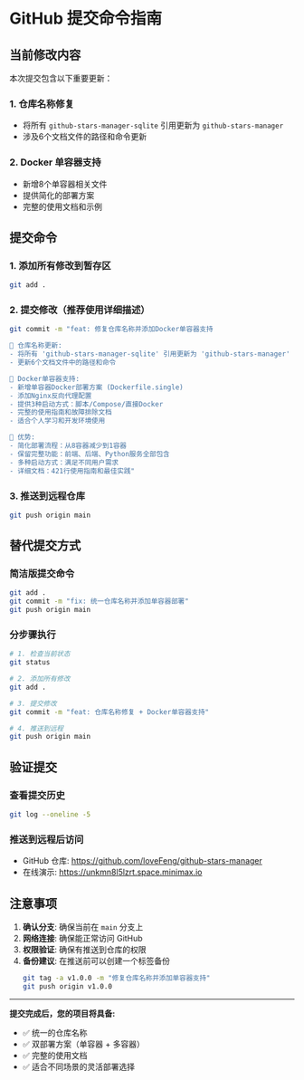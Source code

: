 # GitHub 提交命令指南

## 当前修改内容
本次提交包含以下重要更新：

### 1. 仓库名称修复
- 将所有 `github-stars-manager-sqlite` 引用更新为 `github-stars-manager`
- 涉及6个文档文件的路径和命令更新

### 2. Docker 单容器支持
- 新增8个单容器相关文件
- 提供简化的部署方案
- 完整的使用文档和示例

## 提交命令

### 1. 添加所有修改到暂存区
```bash
git add .
```

### 2. 提交修改（推荐使用详细描述）
```bash
git commit -m "feat: 修复仓库名称并添加Docker单容器支持

📝 仓库名称更新:
- 将所有 'github-stars-manager-sqlite' 引用更新为 'github-stars-manager'
- 更新6个文档文件中的路径和命令

🐳 Docker单容器支持:
- 新增单容器Docker部署方案 (Dockerfile.single)
- 添加Nginx反向代理配置
- 提供3种启动方式：脚本/Compose/直接Docker
- 完整的使用指南和故障排除文档
- 适合个人学习和开发环境使用

🎯 优势:
- 简化部署流程：从8容器减少到1容器
- 保留完整功能：前端、后端、Python服务全部包含
- 多种启动方式：满足不同用户需求
- 详细文档：421行使用指南和最佳实践"
```

### 3. 推送到远程仓库
```bash
git push origin main
```

## 替代提交方式

### 简洁版提交命令
```bash
git add .
git commit -m "fix: 统一仓库名称并添加单容器部署"
git push origin main
```

### 分步骤执行
```bash
# 1. 检查当前状态
git status

# 2. 添加所有修改
git add .

# 3. 提交修改
git commit -m "feat: 仓库名称修复 + Docker单容器支持"

# 4. 推送到远程
git push origin main
```

## 验证提交

### 查看提交历史
```bash
git log --oneline -5
```

### 推送到远程后访问
- GitHub 仓库: https://github.com/loveFeng/github-stars-manager
- 在线演示: https://unkmn8l5lzrt.space.minimax.io

## 注意事项

1. **确认分支**: 确保当前在 `main` 分支上
2. **网络连接**: 确保能正常访问 GitHub
3. **权限验证**: 确保有推送到仓库的权限
4. **备份建议**: 在推送前可以创建一个标签备份
   ```bash
   git tag -a v1.0.0 -m "修复仓库名称并添加单容器支持"
   git push origin v1.0.0
   ```

---
**提交完成后，您的项目将具备:**
- ✅ 统一的仓库名称
- ✅ 双部署方案（单容器 + 多容器）
- ✅ 完整的使用文档
- ✅ 适合不同场景的灵活部署选择